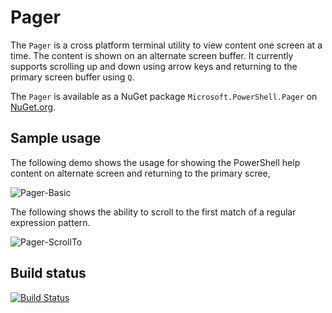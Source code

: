 # Pager

The `Pager` is a cross platform terminal utility to view content one screen at a time.
The content is shown on an alternate screen buffer.
It currently supports scrolling up and down using arrow keys and returning to the primary screen buffer using `Q`.

The `Pager` is available as a NuGet package `Microsoft.PowerShell.Pager` on [NuGet.org](https://www.nuget.org/packages/Microsoft.PowerShell.Pager/).

## Sample usage

The following demo shows the usage for showing the PowerShell help content on alternate screen and returning to the primary scree,

![Pager-Basic](./assets/Pager-Basic.gif)

The following shows the ability to scroll to the first match of a regular expression pattern.

![Pager-ScrollTo](./assets/Pager-ScrollTo.gif)

## Build status

[![Build Status](https://dev.azure.com/powershell/Microsoft.PowerShell.Pager/_apis/build/status/PSPager-CI?branchName=master)](https://dev.azure.com/powershell/Microsoft.PowerShell.Pager/_build/latest?definitionId=98&branchName=master)
